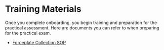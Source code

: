 # Training Materials 

Once you complete onboarding, you begin training and preparation for the practical assessment. Here are documents you can refer to when preparing for the practical exam. 

- [Forceplate Collection SOP](docs/pdf/Spike2%20Forceplate%20SOP.pdf)


